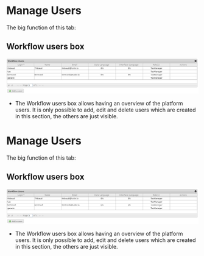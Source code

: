 <!--
author:
    - 'Jérôme Bogaerts'
created_at: '2011-04-22 09:49:29'
updated_at: '2013-03-13 14:35:32'
tags:
    - Processes
-->

Manage Users
============

The big function of this tab:

Workflow users box
------------------

![](../resources/users-workflow.png)

-   The Workflow users box allows having an overview of the platform users. It is only possible to add, edit and delete users which are created in this section, the others are just visible.

Manage Users
============

The big function of this tab:

Workflow users box
------------------

![](../resources/users-workflow.png)

-   The Workflow users box allows having an overview of the platform users. It is only possible to add, edit and delete users which are created in this section, the others are just visible.


